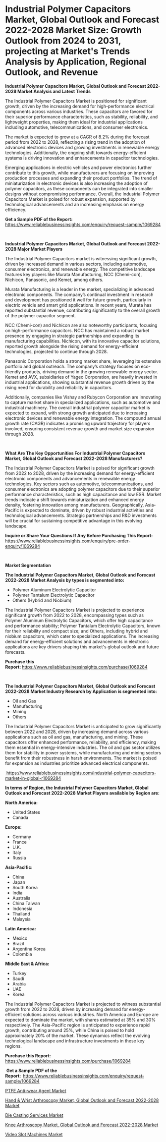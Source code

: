 <p><h1>Industrial Polymer Capacitors Market, Global Outlook and Forecast 2022-2028 Market Size: Growth Outlook from 2024 to 2031, projecting at Market's Trends Analysis by Application, Regional Outlook, and Revenue</h1></p><p><strong>Industrial Polymer Capacitors Market, Global Outlook and Forecast 2022-2028 Market Analysis and Latest Trends</strong></p>
<p><p>The Industrial Polymer Capacitors Market is positioned for significant growth, driven by the increasing demand for high-performance electrical components across various industries. These capacitors are favored for their superior performance characteristics, such as stability, reliability, and lightweight properties, making them ideal for industrial applications including automotive, telecommunications, and consumer electronics. </p><p>The market is expected to grow at a CAGR of 8.2% during the forecast period from 2022 to 2028, reflecting a rising trend in the adoption of advanced electronic devices and growing investments in renewable energy technologies. Additionally, the ongoing shift towards energy-efficient systems is driving innovation and enhancements in capacitor technologies. </p><p>Emerging applications in electric vehicles and power electronics further contribute to this growth, while manufacturers are focusing on improving production processes and expanding their product portfolios. The trend of miniaturization in electronic devices is also increasing the adoption of polymer capacitors, as these components can be integrated into smaller designs without compromising performance. Overall, the Industrial Polymer Capacitors Market is poised for robust expansion, supported by technological advancements and an increasing emphasis on energy efficiency.</p></p>
<p><strong>Get a Sample PDF of the Report:&nbsp;</strong> <a href="https://www.reliablebusinessinsights.com/enquiry/request-sample/1069284?utm_campaign=48&utm_medium=2&utm_source=Github&utm_content=ia&utm_term=04122024&utm_id=industrial-polymer-capacitors-market-global-outlook-and-forecast-2022-2028">https://www.reliablebusinessinsights.com/enquiry/request-sample/1069284</a></p>
<p>&nbsp;</p>
<p><strong>Industrial Polymer Capacitors Market, Global Outlook and Forecast 2022-2028 Major Market Players</strong></p>
<p><p>The Industrial Polymer Capacitors market is witnessing significant growth, driven by increased demand in various sectors, including automotive, consumer electronics, and renewable energy. The competitive landscape features key players like Murata Manufacturing, NCC (Chemi-con), Nichicon, Panasonic, and Kemet, among others.</p><p>Murata Manufacturing is a leader in the market, specializing in advanced electronic components. The company’s continual investment in research and development has positioned it well for future growth, particularly in electric vehicle and smart grid applications. In recent years, Murata has reported substantial revenue, contributing significantly to the overall growth of the polymer capacitor segment.</p><p>NCC (Chemi-con) and Nichicon are also noteworthy participants, focusing on high-performance capacitors. NCC has maintained a robust market presence by engaging in strategic partnerships and expanding its manufacturing capabilities. Nichicon, with its innovative capacitor solutions, reported growth alongside the rising demand for energy-efficient technologies, projected to continue through 2028.</p><p>Panasonic Corporation holds a strong market share, leveraging its extensive portfolio and global outreach. The company’s strategy focuses on eco-friendly products, driving demand in the growing renewable energy sector. Kemet and AVX, subsidiaries of Yageo Corporation, are heavily invested in industrial applications, showing substantial revenue growth driven by the rising need for durability and reliability in capacitors.</p><p>Additionally, companies like Vishay and Rubycon Corporation are innovating to capture market share in specialized applications, such as automotive and industrial machinery. The overall industrial polymer capacitor market is expected to expand, with strong growth anticipated due to increasing electronic devices and renewable energy integration. The compound annual growth rate (CAGR) indicates a promising upward trajectory for players involved, ensuring consistent revenue growth and market size expansion through 2028.</p></p>
<p>&nbsp;</p>
<p><strong>What Are The Key Opportunities For Industrial Polymer Capacitors Market, Global Outlook and Forecast 2022-2028 Manufacturers?</strong></p>
<p><p>The Industrial Polymer Capacitors Market is poised for significant growth from 2022 to 2028, driven by the increasing demand for energy-efficient electronic components and advancements in renewable energy technologies. Key sectors such as automotive, telecommunications, and consumer electronics are adopting polymer capacitors due to their superior performance characteristics, such as high capacitance and low ESR. Market trends indicate a shift towards miniaturization and enhanced energy density, fostering innovation among manufacturers. Geographically, Asia-Pacific is expected to dominate, driven by robust industrial activities and technological advancements. Strategic partnerships and R&D investments will be crucial for sustaining competitive advantage in this evolving landscape.</p></p>
<p><strong>Inquire or Share Your Questions If Any Before Purchasing This Report:</strong> <a href="https://www.reliablebusinessinsights.com/enquiry/pre-order-enquiry/1069284?utm_campaign=48&utm_medium=2&utm_source=Github&utm_content=ia&utm_term=04122024&utm_id=industrial-polymer-capacitors-market-global-outlook-and-forecast-2022-2028">https://www.reliablebusinessinsights.com/enquiry/pre-order-enquiry/1069284</a></p>
<p>&nbsp;</p>
<p><strong>Market Segmentation</strong></p>
<p><strong>The Industrial Polymer Capacitors Market, Global Outlook and Forecast 2022-2028 Market Analysis by types is segmented into:</strong></p>
<p><ul><li>Polymer Aluminum Electrolytic Capacitor</li><li>Polymer Tantalum Electrolytic Capacitor</li><li>Others (Hybrid and Niobium)</li></ul></p>
<p><p>The Industrial Polymer Capacitors Market is projected to experience significant growth from 2022 to 2028, encompassing types such as Polymer Aluminum Electrolytic Capacitors, which offer high capacitance and performance stability; Polymer Tantalum Electrolytic Capacitors, known for their reliability and compact size; and Others, including hybrid and niobium capacitors, which cater to specialized applications. The increasing demand for energy-efficient solutions and advancements in electronic applications are key drivers shaping this market's global outlook and future forecasts.</p></p>
<p><strong>Purchase this Report:&nbsp;</strong><a href="https://www.reliablebusinessinsights.com/purchase/1069284?utm_campaign=48&utm_medium=2&utm_source=Github&utm_content=ia&utm_term=04122024&utm_id=industrial-polymer-capacitors-market-global-outlook-and-forecast-2022-2028">https://www.reliablebusinessinsights.com/purchase/1069284</a></p>
<p>&nbsp;</p>
<p><strong>The Industrial Polymer Capacitors Market, Global Outlook and Forecast 2022-2028 Market Industry Research by Application is segmented into:</strong></p>
<p><ul><li>Oil and Gas</li><li>Manufacturing</li><li>Mining</li><li>Others</li></ul></p>
<p><p>The Industrial Polymer Capacitors Market is anticipated to grow significantly between 2022 and 2028, driven by increasing demand across various applications such as oil and gas, manufacturing, and mining. These capacitors offer enhanced performance, reliability, and efficiency, making them essential in energy-intensive industries. The oil and gas sector utilizes them for stability in power systems, while manufacturing and mining sectors benefit from their robustness in harsh environments. The market is poised for expansion as industries prioritize advanced electrical components.</p></p>
<p><a href="https://www.reliablebusinessinsights.com/industrial-polymer-capacitors-market-in-global-r1069284?utm_campaign=48&utm_medium=2&utm_source=Github&utm_content=ia&utm_term=04122024&utm_id=industrial-polymer-capacitors-market-global-outlook-and-forecast-2022-2028">&nbsp;https://www.reliablebusinessinsights.com/industrial-polymer-capacitors-market-in-global-r1069284</a></p>
<p><strong>In terms of Region, the Industrial Polymer Capacitors Market, Global Outlook and Forecast 2022-2028 Market Players available by Region are:</strong></p>
<p>
    <p> <strong> North America: </strong>
        <ul>
            <li>United States</li>
            <li>Canada</li>
        </ul>
        </p> 
    <p> <strong> Europe: </strong>
        <ul>
            <li>Germany</li>
            <li>France</li>
            <li>U.K.</li>
            <li>Italy</li>
            <li>Russia</li>
        </ul>
        </p> 
    <p> <strong> Asia-Pacific: </strong>
        <ul>
            <li>China</li>
            <li>Japan</li>
            <li>South Korea</li>
            <li>India</li>
            <li>Australia</li>
            <li>China Taiwan</li>
            <li>Indonesia</li>
            <li>Thailand</li>
            <li>Malaysia</li>
        </ul>
        </p> 
    <p> <strong> Latin America: </strong>
        <ul>
            <li>Mexico</li>
            <li>Brazil</li>
            <li>Argentina Korea</li>
            <li>Colombia</li>
        </ul>
        </p> 
    <p> <strong> Middle East & Africa: </strong>
        <ul>
            <li>Turkey</li>
            <li>Saudi</li>
            <li>Arabia</li>
            <li>UAE</li>
            <li>Korea</li>
        </ul>
    </p>
    </p>
<p><p>The Industrial Polymer Capacitors Market is projected to witness substantial growth from 2022 to 2028, driven by increasing demand for energy-efficient solutions across various industries. North America and Europe are expected to dominate the market, with shares estimated at 35% and 30% respectively. The Asia-Pacific region is anticipated to experience rapid growth, contributing around 25%, while China is poised to hold approximately 20% of the market. These dynamics reflect the evolving technological landscape and infrastructure investments in these key regions.</p></p>
<p><strong>Purchase this Report: </strong><a href="https://www.reliablebusinessinsights.com/purchase/1069284?utm_campaign=48&utm_medium=2&utm_source=Github&utm_content=ia&utm_term=04122024&utm_id=industrial-polymer-capacitors-market-global-outlook-and-forecast-2022-2028">https://www.reliablebusinessinsights.com/purchase/1069284</a></p>
<p>&nbsp;<strong>Get a Sample PDF of the Report:&nbsp;&nbsp;</strong><a href="https://www.reliablebusinessinsights.com/enquiry/request-sample/1069284?utm_campaign=48&utm_medium=2&utm_source=Github&utm_content=ia&utm_term=04122024&utm_id=industrial-polymer-capacitors-market-global-outlook-and-forecast-2022-2028">https://www.reliablebusinessinsights.com/enquiry/request-sample/1069284</a></p>
<p><strong></strong></p>
<p><p><a href="https://issuu.com/reportprime-2/docs/ptfe-anti-wear-agent-market-size-2030.pptx?utm_campaign=48&utm_medium=2&utm_source=Github&utm_content=ia&utm_term=04122024&utm_id=industrial-polymer-capacitors-market-global-outlook-and-forecast-2022-2028">PTFE Anti-wear Agent Market</a></p><p><a href="https://github.com/gallegoszuri803/Market-Research-Report-List-1/blob/main/hand-wrist-arthroscopy-market-global-outlook-and-forecast-2022-2028-market.md?utm_campaign=48&utm_medium=2&utm_source=Github&utm_content=ia&utm_term=04122024&utm_id=industrial-polymer-capacitors-market-global-outlook-and-forecast-2022-2028">Hand & Wrist Arthroscopy Market, Global Outlook and Forecast 2022-2028 Market</a></p><p><a href="https://www.linkedin.com/pulse/competitive-landscape-die-casting-services-impressive-cagr-oi7vf?utm_campaign=48&utm_medium=2&utm_source=Github&utm_content=ia&utm_term=04122024&utm_id=industrial-polymer-capacitors-market-global-outlook-and-forecast-2022-2028">Die Casting Services Market</a></p><p><a href="https://github.com/kathiestrine5ty/Market-Research-Report-List-1/blob/main/knee-arthroscopy-market-global-outlook-and-forecast-2022-2028-market.md?utm_campaign=48&utm_medium=2&utm_source=Github&utm_content=ia&utm_term=04122024&utm_id=industrial-polymer-capacitors-market-global-outlook-and-forecast-2022-2028">Knee Arthroscopy Market, Global Outlook and Forecast 2022-2028 Market</a></p><p><a href="https://www.linkedin.com/pulse/video-slot-machines-market-size-segmentation-trends-x2fre?utm_campaign=48&utm_medium=2&utm_source=Github&utm_content=ia&utm_term=04122024&utm_id=industrial-polymer-capacitors-market-global-outlook-and-forecast-2022-2028">Video Slot Machines Market</a></p></p>
